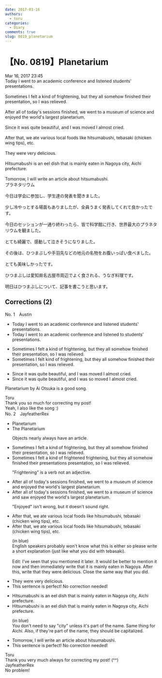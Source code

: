 ```yaml
---
date: 2017-03-16
authors:
  - toru
categories:
  - Diary
comments: true
slug: 0819_planetarium
---
```


# 【No. 0819】Planetarium
<div class="date">Mar 16, 2017 23:45</div>
<div id="post"><div id="body_show_ori">
Today I went to an academic conference and listened students' presentations.<br/><br/>Sometimes I felt a kind of frightening, but they all somehow finished their presentation, so I was relieved.<br/><br/>After all of today's sessions finished, we went to a museum of science and enjoyed the world's largest planetarium.<br/><br/>Since it was quite beautiful, and I was moved I almost cried.<br/><br/>After that, we ate various local foods like hitsumabushi, tebasaki (chicken wing tips), etc.<br/><br/>They were very delicious.<br/><br/>Hitsumabushi is an eel dish that is mainly eaten in Nagoya city, Aichi prefecture.<br/><br/>Tomorrow, I will write an article about hitsumabushi.
</div></div>

<!-- more -->

<div id="post_ja"><div id="body_show_mo">
プラネタリウム<br/><br/>今日は学会に参加し、学生達の発表を聞きました。<br/><br/>少し冷やっとする場面もありましたが、全員うまく発表してくれて良かったです。<br/><br/>今日のセッションが一通り終わったら、皆で科学館に行き、世界最大のプラネタリウムを観ました。<br/><br/>とても綺麗で、感動して泣きそうになりました。<br/><br/>その後は、ひつまぶしや手羽先などの地元の名物をお腹いっぱい食べました。<br/><br/>とても美味しかったです。<br/><br/>ひつまぶしは愛知県名古屋市周辺でよく食される、うなぎ料理です。<br/><br/>明日はひつまぶしについて、記事を書こうと思います。
</div></div>

## Corrections (2)
<div id="block"><div class="first_name"> No. 1　<span class="just_name">Austin</span></div><div id="block2">
<ul class="correction_field">
<li class="incorrect">Today I went to an academic conference and listened students' presentations.</li>
<li class="corrected correct">
Today I went to an academic conference and listened to students' presentations.
</li>
</ul>
<ul class="correction_field">
<li class="incorrect">Sometimes I felt a kind of frightening, but they all somehow finished their presentation, so I was relieved.</li>
<li class="corrected correct">
Sometimes I felt kind of frightening, but they all somehow finished their presentation, so I was relieved.
</li>
</ul>
<ul class="correction_field">
<li class="incorrect">Since it was quite beautiful, and I was moved I almost cried.</li>
<li class="corrected correct">
Since it was quite beautiful, and I was so moved I almost cried.
</li>
</ul>
<p class="comment_small">
 Planetarium by Ai Otsuka is a good song.
</p>

</div><div class="name"><span class="just_name">Toru</span><br>
Thank you so much for correcting my post!<br/>Yeah, I also like the song :)
</div>
</div>
<div id="block"><div class="first_name"> No. 2　<span class="just_name">JayfeatherRex</span></div><div id="block2">
<ul class="correction_field">
<li class="incorrect">Planetarium</li>
<li class="corrected correct">
<span class="f_red">The </span>Planetarium
<p class="correction_comment">Objects nearly always have an article.</p>
</li>
</ul>
<ul class="correction_field">
<li class="incorrect">Sometimes I felt a kind of frightening, but they all somehow finished their presentation, so I was relieved.</li>
<li class="corrected correct">
Sometimes I felt <span class="sline">a </span>kind of <span class="f_red">frightened </span><span class="sline">frightening</span>, but they all somehow finished their<span class="f_red"> presentations </span><span class="sline">presentation,</span> so I was relieved.
<p class="correction_comment">"Frightening" is a verb not an adjective.</p>
</li>
</ul>
<ul class="correction_field">
<li class="incorrect">After all of today's sessions finished, we went to a museum of science and enjoyed the world's largest planetarium.</li>
<li class="corrected correct">
After all of today's sessions finished, we went to a museum of science and <span class="f_red">saw </span><span class="sline">enjoyed </span>the world's largest planetarium.
<p class="correction_comment">"Enjoyed" isn't wrong, but it doesn't sound right.</p>
</li>
</ul>
<ul class="correction_field">
<li class="incorrect">After that, we ate various local foods like hitsumabushi, tebasaki (chicken wing tips), etc.</li>
<li class="corrected correct">
After that, we ate various local foods like <span class="f_blue">hitsumabushi</span>, tebasaki (chicken wing tips), etc.
<p class="correction_comment">(in blue)<br/>English speakers probably won't know what this is either so please write a short explanation (just like what you did with tebasaki).<br/><br/>Edit: I've seen that you mentioned it later.  It would be better to mention it now and then immediately write that it is mainly eaten in Nagoya.  After this, write that they were delicious.  Close the same way that you did.</p>
</li>
</ul>
<ul class="correction_field">
<li class="incorrect">They were very delicious.</li>
<li class="corrected perfect">This sentence is perfect! No correction needed!</li>
</ul>
<ul class="correction_field">
<li class="incorrect">Hitsumabushi is an eel dish that is mainly eaten in Nagoya city, Aichi prefecture.</li>
<li class="corrected correct">
Hitsumabushi is an eel dish that is mainly eaten in Nagoya <span class="f_blue">city</span>, Aichi <span class="f_blue">prefecture</span>.
<p class="correction_comment">(in blue)<br/>You don't need to say "city" unless it's part of the name.  Same thing for Aichi.  Also, if they're part of the name, they should be capitalized.</p>
</li>
</ul>
<ul class="correction_field">
<li class="incorrect">Tomorrow, I will write an article about hitsumabushi.</li>
<li class="corrected perfect">This sentence is perfect! No correction needed!</li>
</ul>
</div><div class="name"><span class="just_name">Toru</span><br>
Thank you very much always for correcting my post! (^^)
</div>
<div class="name"><span class="just_name">JayfeatherRex</span><br>
No problem!
</div>
</div>
